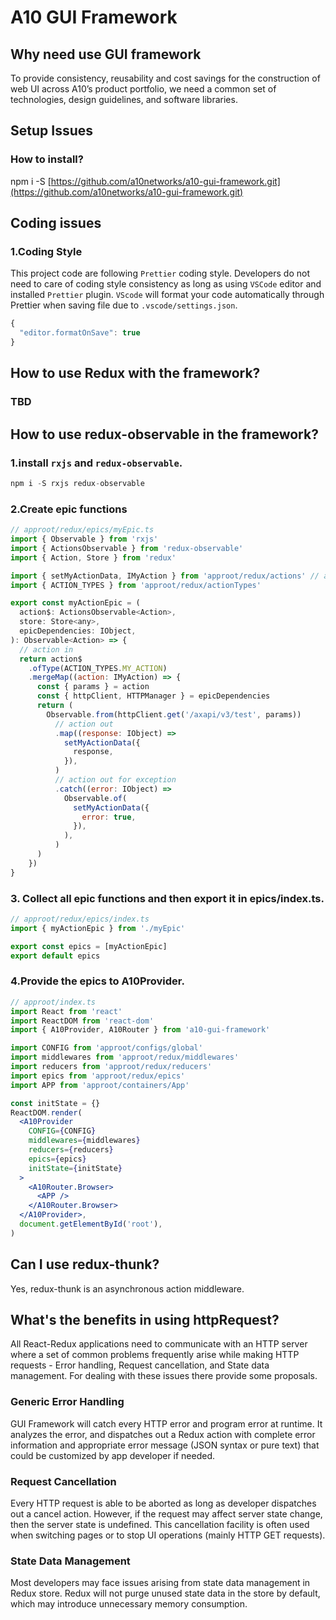# A10 GUI Framework

## Why need use GUI framework

To provide consistency, reusability and cost savings for the construction of web UI across A10’s product portfolio, we need a common set of technologies, design guidelines, and software libraries. 

## Setup Issues

### How to install?

 npm i -S [https://github.com/a10networks/a10-gui-framework.git](https://github.com/a10networks/a10-gui-framework.git)​

## Coding issues

### 1.Coding Style

This project code are following `Prettier` coding style. Developers do not need to care of coding style consistency as long as using `VSCode` editor and installed `Prettier` plugin. `VScode` will format your code automatically through Prettier when saving file due to `.vscode/settings.json`.

```typescript
{
  "editor.formatOnSave": true
}
```

## How to use Redux with the framework?

### TBD

## How to use redux-observable in the framework?

### 1.install `rxjs` and `redux-observable`.

```javascript
npm i -S rxjs redux-observable 
```

### 2.Create epic functions

```jsx
// approot/redux/epics/myEpic.ts
import { Observable } from 'rxjs'
import { ActionsObservable } from 'redux-observable'
import { Action, Store } from 'redux'

import { setMyActionData, IMyAction } from 'approot/redux/actions' // actionCreators
import { ACTION_TYPES } from 'approot/redux/actionTypes'

export const myActionEpic = (
  action$: ActionsObservable<Action>,
  store: Store<any>,
  epicDependencies: IObject,
): Observable<Action> => {
  // action in
  return action$
    .ofType(ACTION_TYPES.MY_ACTION)
    .mergeMap((action: IMyAction) => {
      const { params } = action
      const { httpClient, HTTPManager } = epicDependencies
      return (
        Observable.from(httpClient.get('/axapi/v3/test', params))
          // action out
          .map((response: IObject) =>
            setMyActionData({
              response,
            }),
          )
          // action out for exception
          .catch((error: IObject) =>
            Observable.of(
              setMyActionData({
                error: true,
              }),
            ),
          )
      )
    })
}
```

### 3. Collect all epic functions and then export it in epics/index.ts.

```jsx
// approot/redux/epics/index.ts
import { myActionEpic } from './myEpic'

export const epics = [myActionEpic]
export default epics
```

### 4.Provide the epics to A10Provider.

```jsx
// approot/index.ts
import React from 'react'
import ReactDOM from 'react-dom'
import { A10Provider, A10Router } from 'a10-gui-framework'

import CONFIG from 'approot/configs/global'
import middlewares from 'approot/redux/middlewares'
import reducers from 'approot/redux/reducers'
import epics from 'approot/redux/epics'
import APP from 'approot/containers/App'

const initState = {}
ReactDOM.render(
  <A10Provider
    CONFIG={CONFIG}
    middlewares={middlewares}
    reducers={reducers}
    epics={epics}
    initState={initState}
  >
    <A10Router.Browser>
      <APP />
    </A10Router.Browser>
  </A10Provider>,
  document.getElementById('root'),
)
```

## Can I use redux-thunk?

Yes, redux-thunk is an asynchronous action middleware.

## What's the benefits in using httpRequest?

All React-Redux applications need to communicate with an HTTP server where a set of common problems frequently arise while making HTTP requests - Error handling, Request cancellation, and State data management.  For dealing with these issues there provide some proposals.

### **Generic Error Handling**

GUI Framework will catch every HTTP error and program error at runtime. It analyzes the error, and dispatches out a Redux action with complete error information and appropriate error message \(JSON syntax or pure text\) that could be customized by app developer if needed.

### **Request Cancellation**

Every HTTP request is able to be aborted as long as developer dispatches out a cancel action. However, if the request may affect server state change, then the server state is undefined. This cancellation facility is often used when switching pages or to stop UI operations \(mainly HTTP GET requests\).

### **State Data Management**

Most developers may face issues arising from state data management in Redux store. Redux will not purge unused state data in the store by default, which may introduce unnecessary memory consumption.



